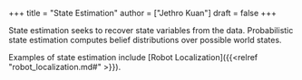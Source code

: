 +++
title = "State Estimation"
author = ["Jethro Kuan"]
draft = false
+++

State estimation seeks to recover state variables from the data.
Probabilistic state estimation computes belief distributions over
possible world states.

Examples of state estimation include [Robot Localization]({{<relref "robot_localization.md#" >}}).